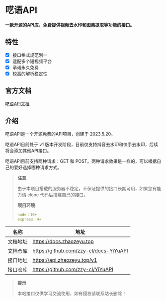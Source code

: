 # 呓语API

**一款开源的API库，免费提供视频去水印和图集提取等功能的接口。**

## 特性

- [x] 接口格式规范划一
- [x] 适配多个短视频平台
- [x] 承诺永久免费
- [x] 较高的解析稳定性

## 官方文档

[呓语API文档](https://docs.zhaozeyu.top/)

## 介绍
呓语API是一个开源免费的API项目，创建于 2023.5.20。

呓语API目前处于 v1 版本开发阶段，目前仅支持抖音去水印和快手去水印，后续将会添加其他API接口。

呓语API目前支持两种请求：GET 和 POST。两种请求效果是一样的，可以根据自己的爱好选择哪种请求方式。

>**注意**
>
>由于本项目搭载的服务器不稳定，不保证提供的接口长期可用，如果您有能力请 clone 代码后搭建自己的接口。
>
>**项目环境**
>
>```yaml
>node：16+
>express：4+
>```

| 名称   | 	地址                                     |
|------|-----------------------------------------|
| 文档地址 | 	https://docs.zhaozeyu.top              |
| 文档仓库 | 	https://github.com/zzy-cl/docs-YiYuAPI |
| 接口地址 | 	https://api.zhaozeyu.top/v1            |
| 接口仓库 | 	https://github.com/zzy-cl/YiYuAPI      |

>**提示**
>
>本站接口仅供学习交流使用，如有侵权请联系站长删除！